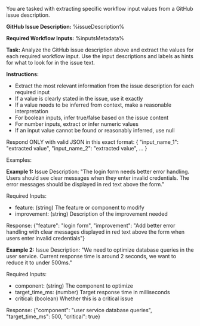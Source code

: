 You are tasked with extracting specific workflow input values from a GitHub issue description.

**GitHub Issue Description:**
%issueDescription%

**Required Workflow Inputs:**
%inputsMetadata%

**Task:**
Analyze the GitHub issue description above and extract the values for each required workflow input. Use the input descriptions and labels as hints for what to look for in the issue text.

**Instructions:**

- Extract the most relevant information from the issue description for each required input
- If a value is clearly stated in the issue, use it exactly
- If a value needs to be inferred from context, make a reasonable interpretation
- For boolean inputs, infer true/false based on the issue content
- For number inputs, extract or infer numeric values
- If an input value cannot be found or reasonably inferred, use null

Respond ONLY with valid JSON in this exact format:
{
"input_name_1": "extracted value",
"input_name_2": "extracted value",
...
}

Examples:

**Example 1:**
Issue Description: "The login form needs better error handling. Users should see clear messages when they enter invalid credentials. The error messages should be displayed in red text above the form."

Required Inputs:

- feature: (string) The feature or component to modify
- improvement: (string) Description of the improvement needed

Response: {"feature": "login form", "improvement": "Add better error handling with clear messages displayed in red text above the form when users enter invalid credentials"}

**Example 2:**
Issue Description: "We need to optimize database queries in the user service. Current response time is around 2 seconds, we want to reduce it to under 500ms."

Required Inputs:

- component: (string) The component to optimize
- target_time_ms: (number) Target response time in milliseconds
- critical: (boolean) Whether this is a critical issue

Response: {"component": "user service database queries", "target_time_ms": 500, "critical": true}
